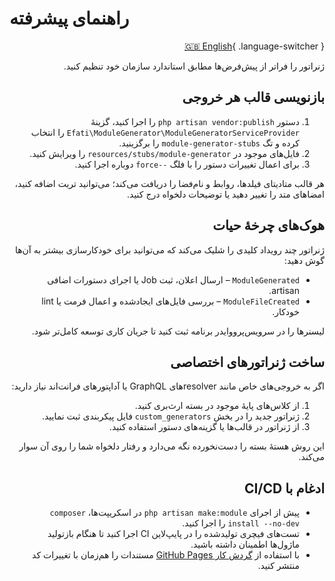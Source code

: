 # راهنمای پیشرفته

<div dir="rtl" markdown="1">

[🇬🇧 English](../en/advanced.md){ .language-switcher }


ژنراتور را فراتر از پیش‌فرض‌ها مطابق استاندارد سازمان خود تنظیم کنید.

## بازنویسی قالب هر خروجی

1. دستور `php artisan vendor:publish` را اجرا کنید، گزینهٔ `Efati\ModuleGenerator\ModuleGeneratorServiceProvider` را انتخاب کرده و تگ `module-generator-stubs` را برگزینید.
2. فایل‌های موجود در `resources/stubs/module-generator` را ویرایش کنید.
3. برای اعمال تغییرات دستور را با فلگ `--force` دوباره اجرا کنید.

هر قالب متادیتای فیلدها، روابط و نام‌فضا را دریافت می‌کند؛ می‌توانید تریت اضافه کنید، امضاهای متد را تغییر دهید یا توضیحات دلخواه درج کنید.

## هوک‌های چرخهٔ حیات

ژنراتور چند رویداد کلیدی را شلیک می‌کند که می‌توانید برای خودکارسازی بیشتر به آن‌ها گوش دهید:

- `ModuleGenerated` – ارسال اعلان، ثبت Job یا اجرای دستورات اضافی artisan.
- `ModuleFileCreated` – بررسی فایل‌های ایجادشده و اعمال فرمت یا lint خودکار.

لیسنرها را در سرویس‌پرووایدر برنامه ثبت کنید تا جریان کاری توسعه کامل‌تر شود.

## ساخت ژنراتورهای اختصاصی

اگر به خروجی‌های خاص مانند resolverهای GraphQL یا آداپتورهای فرانت‌اند نیاز دارید:

1. از کلاس‌های پایهٔ موجود در بسته ارث‌بری کنید.
2. ژنراتور جدید را در بخش `custom_generators` فایل پیکربندی ثبت نمایید.
3. از ژنراتور در قالب‌ها یا گزینه‌های دستور استفاده کنید.

این روش هستهٔ بسته را دست‌نخورده نگه می‌دارد و رفتار دلخواه شما را روی آن سوار می‌کند.

## ادغام با CI/CD

- پیش از اجرای `php artisan make:module` در اسکریپت‌ها، `composer install --no-dev` را اجرا کنید.
- تست‌های فیچری تولیدشده را در پایپ‌لاین CI اجرا کنید تا هنگام بازتولید ماژول‌ها اطمینان داشته باشید.
- با استفاده از [گردش کار GitHub Pages](github-pages-setup.md) مستندات را هم‌زمان با تغییرات کد منتشر کنید.


</div>
